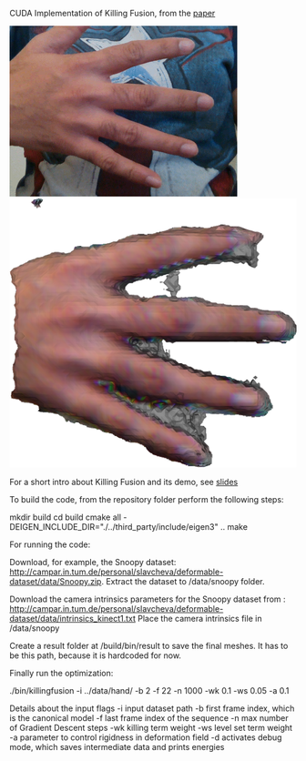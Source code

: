 CUDA Implementation of Killing Fusion, from the [paper](http://campar.in.tum.de/pub/slavcheva2017cvpr/slavcheva2017cvpr.pdf)

![](hand.gif)
![](hand3d.png)

For a short intro about Killing Fusion and its demo, see [slides](https://docs.google.com/presentation/d/1TBgLGjWb0qFnOnu62y5gTrjaQ_Zr7RKKAt6vqLHQEuc/edit?usp=sharing)


To build the code, from the repository folder perform the following steps: 

mkdir build 
cd build
cmake all -DEIGEN_INCLUDE_DIR="./../third_party/include/eigen3" ..
make

For running the code: 

Download, for example, the Snoopy dataset: http://campar.in.tum.de/personal/slavcheva/deformable-dataset/data/Snoopy.zip.
Extract the dataset to <repo>/data/snoopy folder.

Download the camera intrinsics parameters for the Snoopy dataset from : http://campar.in.tum.de/personal/slavcheva/deformable-dataset/data/intrinsics_kinect1.txt
Place the camera intrinsics file in <repo>/data/snoopy

Create a result folder at <repo>/build/bin/result to save the final meshes. It has to be this path, because it is hardcoded for now.  

Finally run the optimization:

./bin/killingfusion -i ../data/hand/ -b 2 -f 22 -n 1000 -wk 0.1 -ws 0.05 -a 0.1

Details about the input flags
-i   <path>     input dataset path
-b   <integer>  first frame index, which is the canonical model
-f   <integer>  last frame index of the sequence
-n   <integer>  max number of Gradient Descent steps
-wk  <float>    killing term weight
-ws  <float>    level set term weight
-a   <float>    parameter to control rigidness in deformation field
-d              activates debug mode, which saves intermediate data and prints energies
